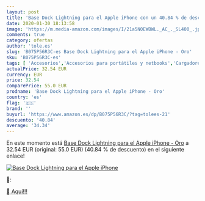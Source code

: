 ```yaml
---
layout: post
title: 'Base Dock Lightning para el Apple iPhone con un 40.84 % de descuento'
date: 2020-01-30 18:13:58
image: 'https://m.media-amazon.com/images/I/21a5N0EWBWL._AC_._SL400_.jpg'
comments: true
category: ofertas
author: 'tole.es'
slug: 'B075P56R3C-es Base Dock Lightning para el Apple iPhone - Oro'
sku: 'B075P56R3C-es'
tags: [ 'Accesorios','Accesorios para portátiles y netbooks','Cargadores y adaptadores para portátiles y netbooks','Cargadores y bases de carga para portátiles y netbooks','Informática','apple','iphone', ]
actualPrice: 32.54 EUR
currency: EUR
price: 32.54
comparePrice: 55.0 EUR
prodname: 'Base Dock Lightning para el Apple iPhone - Oro'
country: 'es'
flag: '🇪🇸'
brand: ''
buyurl: 'https://www.amazon.es/dp/B075P56R3C/?tag=tolees-21'
descuento: '40.84'
average: '34.34'
---
```


En este momento está [Base Dock Lightning para el Apple iPhone - Oro](https://www.amazon.es/dp/B075P56R3C/?tag=tolees-21) a 32.54 EUR (original: 55.0 EUR) (40.84 %  de descuento) en el siguiente enlace!

[![Base Dock Lightning para el Apple iPhone](https://m.media-amazon.com/images/I/21a5N0EWBWL._AC_._SL400_.jpg)](https://www.amazon.es/dp/B075P56R3C/?tag=tolees-21)

🔎:


[🛒 Aquí!!!](https://www.amazon.es/dp/B075P56R3C/?tag=tolees-21)

